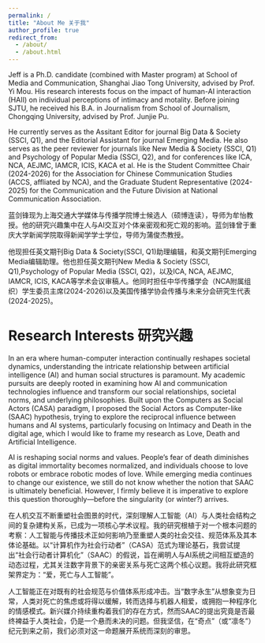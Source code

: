 ```yaml
---
permalink: /
title: "About Me 关于我"
author_profile: true
redirect_from: 
  - /about/
  - /about.html
---
```


Jeff is a Ph.D. candidate (combined with Master program) at School of Media and Communication, Shanghai Jiao Tong University, advised by Prof. Yi Mou. His research interests focus on the impact of human-AI interaction (HAII) on individual perceptions of intimacy and motality. Before joining SJTU, he received his B.A. in Journalism from School of Journalism, Chongqing University, advised by Prof. Junjie Pu. 

He currently serves as the Assitant Editor for journal Big Data & Society (SSCI, Q1), and the Editorial Assistant for journal Emerging Media. He also serves as the peer reviewer for journals like New Media & Society (SSCI, Q1) and Psychology of Popular Media (SSCI, Q2), and for conferences like ICA, NCA, AEJMC, IAMCR, ICIS, KACA et al. He is the Student Committee Chair (2024-2026) for the Association for Chinese Communication Studies (ACCS, affliated by NCA), and the Graduate Student Representative (2024-2025) for the Communication and the Future Division at National Communication Association.

蓝剑锋现为上海交通大学媒体与传播学院博士候选人（硕博连读），导师为牟怡教授。他的研究兴趣集中在人与AI交互对个体亲密观和死亡观的影响。蓝剑锋曾于重庆大学新闻学院取得新闻学学士学位，导师为蒲俊杰教授。

他现担任英文期刊Big Data & Society(SSCI, Q1)助理编辑，和英文期刊Emerging Media编辑助理。他也担任英文期刊New Media & Society (SSCI, Q1),Psychology of Popular Media (SSCI, Q2)，以及ICA, NCA, AEJMC, IAMCR, ICIS, KACA等学术会议审稿人。他同时担任中华传播学会（NCA附属组织）学生委员主席(2024-2026)以及美国传播学协会传播与未来分会研究生代表(2024-2025)。


Research Interests 研究兴趣
======
In an era where human-computer interaction continually reshapes societal dynamics, understanding the intricate relationship between artificial intelligence (AI) and human social structures is paramount. My academic pursuits are deeply rooted in examining how AI and communication technologies influence and transform our social relationships, societal norms, and underlying philosophies. Built upon the Computers as Social Actors (CASA) paradigm, I proposed the Social Actors as Computer-like (SAAC) hypothesis, trying to explore the reciprocal influence between humans and AI systems, particularly focusing on Intimacy and Death in the digital age, which I would like to frame my research as Love, Death and Artificial Intelligence. 

AI is reshaping social norms and values. People’s fear of death diminishes as digital immortality becomes normalized, and individuals choose to love robots or embrace robotic modes of love. While emerging media continues to change our existence, we still do not know whether the notion that SAAC is ultimately beneficial. However, I firmly believe it is imperative to explore this question thoroughly—before the singularity (or winter?) arrives.

在人机交互不断重塑社会图景的时代，深刻理解人工智能（AI）与人类社会结构之间的复杂建构关系，已成为一项核心学术议程。我的研究根植于对一个根本问题的考察：人工智能与传播技术正如何影响乃至重塑人类的社会交往、规范体系及其本体论基础。以“计算机作为社会行动者”（CASA）范式为理论基石，我尝试提出“社会行动者计算机化”（SAAC）的假说，旨在阐明人与AI系统之间相互塑造的动态过程，尤其关注数字背景下的亲密关系与死亡这两个核心议题。我将此研究框架界定为：“爱，死亡与人工智能”。

人工智能正在对既有的社会规范与价值体系形成冲击。当“数字永生”从想象变为日常，人类对死亡的焦虑或将得以缓解，转而选择与机器人相爱，或拥抱一种程序化的情感模式。新兴媒介持续重构着我们的存在方式，然而SAAC的提出究竟是否最终裨益于人类社会，仍是一个悬而未决的问题。但我坚信，在“奇点”（或“凛冬”）纪元到来之前，我们必须对这一命题展开系统而深刻的审思。
